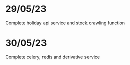 # 29/05/23

Complete holiday api service and stock crawling function

# 30/05/23

Complete celery, redis and derivative service
